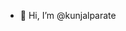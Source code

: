 - 👋 Hi, I’m @kunjalparate

<!---
kunjalparate/kunjalparate is a ✨ special ✨ repository because its `README.md` (this file) appears on your GitHub profile.
You can click the Preview link to take a look at your changes.
--->
